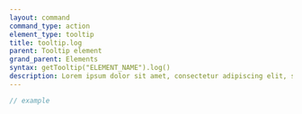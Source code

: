 ```yaml
---
layout: command
command_type: action
element_type: tooltip
title: tooltip.log
parent: Tooltip element
grand_parent: Elements
syntax: getTooltip("ELEMENT_NAME").log()
description: Lorem ipsum dolor sit amet, consectetur adipiscing elit, sed do eiusmod tempor incididunt ut labore et dolore magna aliqua. Ut enim ad minim veniam, quis nostrud exercitation ullamco laboris nisi ut aliquip ex ea commodo consequat.
---
```


```javascript
// example
```
